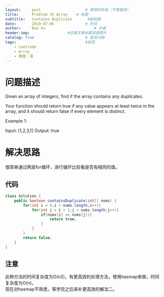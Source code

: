 ```yaml
---
layout:     post   				    # 使用的布局（不需要改）
title:      Problem 35 Array	# 标题 
subtitle:   Contains Duplicate       #副标题
date:       2019-07-05				# 时间
author:     Nuo Xu 						# 作者
header-img:              	#这篇文章标题背景图片
catalog: true 						# 是否归档
tags:								#标签
    - Leetcode
    - Array
    - 难度：易
---
```

# 问题描述
Given an array of integers, find if the array contains any duplicates.

Your function should return true if any value appears at least twice in the array, and it should return false if every element is distinct.

Example 1:

Input: [1,2,3,1]
Output: true
# 解决思路
很简单通过两层for循环，进行循环比较看是否有相同的值。
## 代码
```java
class Solution {
    public boolean containsDuplicate(int[] nums) {
        for(int i = 0;i < nums.length;i++){
            for(int j = i + 1;j < nums.length;j++){
                if(nums[i] == nums[j]){
                    return true;
                }
            } 
        }
        return false;
    }
}
```
## 注意
此种方法的时间复杂度为O(n2)，有更高效的处理方法，使用hasmap来做，时间复杂度为O(n)。  
现在对hasmap不熟悉，等学完之后来补更高效的解法二。

